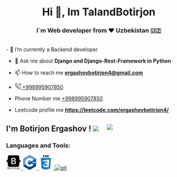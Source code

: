 <h1 align="center">Hi 👋, Im TalandBotirjon</h1>
<h3 align="center">I`m Web developer from ❤️ Uzbekistan 🇺🇿 </h3>
<br/>
- 🌱 I’m currently a Backend developer


- 💬 Ask me about **Django and Django-Rest-Framework in Python**

- 📫 How to reach me **ergashovbotirjon4@gmail.com**
- <a href="tel:+998-99-590-78-50" class="btn btn-outline-primary w-25">
                                <svg xmlns="http://www.w3.org/2000/svg" width="16" height="16" fill="currentColor" class="bi bi-telephone-forward" viewBox="0 0 16 16">
                                    <path d="M3.654 1.328a.678.678 0 0 0-1.015-.063L1.605 2.3c-.483.484-.661 1.169-.45 1.77a17.568 17.568 0 0 0 4.168 6.608 17.569 17.569 0 0 0 6.608 4.168c.601.211 1.286.033 1.77-.45l1.034-1.034a.678.678 0 0 0-.063-1.015l-2.307-1.794a.678.678 0 0 0-.58-.122l-2.19.547a1.745 1.745 0 0 1-1.657-.459L5.482 8.062a1.745 1.745 0 0 1-.46-1.657l.548-2.19a.678.678 0 0 0-.122-.58L3.654 1.328zM1.884.511a1.745 1.745 0 0 1 2.612.163L6.29 2.98c.329.423.445.974.315 1.494l-.547 2.19a.678.678 0 0 0 .178.643l2.457 2.457a.678.678 0 0 0 .644.178l2.189-.547a1.745 1.745 0 0 1 1.494.315l2.306 1.794c.829.645.905 1.87.163 2.611l-1.034 1.034c-.74.74-1.846 1.065-2.877.702a18.634 18.634 0 0 1-7.01-4.42 18.634 18.634 0 0 1-4.42-7.009c-.362-1.03-.037-2.137.703-2.877L1.885.511zm10.762.135a.5.5 0 0 1 .708 0l2.5 2.5a.5.5 0 0 1 0 .708l-2.5 2.5a.5.5 0 0 1-.708-.708L14.293 4H9.5a.5.5 0 0 1 0-1h4.793l-1.647-1.646a.5.5 0 0 1 0-.708z"></path>
                                </svg>
                                +998995907850
                            </a>
- Phone Number me  <a href="tel:+998-99-590-78-50" target="_blank" rel="noreferrer">+998995907850 </a>
-  Leetcode profile me **https://leetcode.com/ergashovbotirjon4/**

<h2>
  
  I'm Botirjon Ergashov ! <img src="https://media.giphy.com/media/12oufCB0MyZ1Go/giphy.gif" width="50">
<img align='right' src="https://media.giphy.com/media/M9gbBd9nbDrOTu1Mqx/giphy.gif" width="230">
</h2>
<h3 align="left">Languages and Tools:</h3>
<p align="left">
  <a href="https://getbootstrap.com" target="_blank" rel="noreferrer"> <img src="https://raw.githubusercontent.com/devicons/devicon/master/icons/bootstrap/bootstrap-plain-wordmark.svg" alt="bootstrap" width="40" height="40"/> </a> 
  <a href="https://www.w3schools.com/cpp/" target="_blank" rel="noreferrer"> <img src="https://raw.githubusercontent.com/devicons/devicon/master/icons/cplusplus/cplusplus-original.svg" alt="cplusplus" width="40" height="40"/> </a>
  <a href="https://www.w3schools.com/css/" target="_blank" rel="noreferrer"> <img src="https://raw.githubusercontent.com/devicons/devicon/master/icons/css3/css3-original-wordmark.svg" alt="css3" width="40" height="40"/> </a>
  <a href="https://git-scm.com/" target="_blank" rel="noreferrer"> <img src="https://www.vectorlogo.zone/logos/git-scm/git-scm-icon.svg" alt="git" width="40" height="40"/> </a> 

</p>
 
